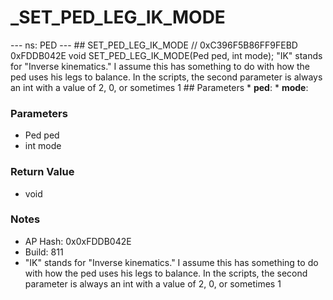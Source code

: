 # _SET_PED_LEG_IK_MODE

--- ns: PED --- ## SET_PED_LEG_IK_MODE  // 0xC396F5B86FF9FEBD 0xFDDB042E void SET_PED_LEG_IK_MODE(Ped ped, int mode);  "IK" stands for "Inverse kinematics." I assume this has something to do with how the ped uses his legs to balance. In the scripts, the second parameter is always an int with a value of 2, 0, or sometimes 1  ## Parameters * **ped**: * **mode**:

### Parameters
* Ped ped
* int mode

### Return Value
* void

### Notes
* AP Hash: 0x0xFDDB042E
* Build: 811
* "IK" stands for "Inverse kinematics." I assume this has something to do with how the ped uses his legs to balance. In the scripts, the second parameter is always an int with a value of 2, 0, or sometimes 1

